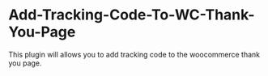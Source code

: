 # Add-Tracking-Code-To-WC-Thank-You-Page
This plugin will allows you to add tracking code to the woocommerce thank you page. 
